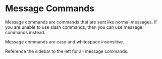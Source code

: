 # Message Commands

Message commands are commands that are sent like normal messages. If you are unable to use slash commands, then you can
use message commands instead.

Message commands are case and whitespace insensitive.

Reference the sidebar to the left for all message commands.